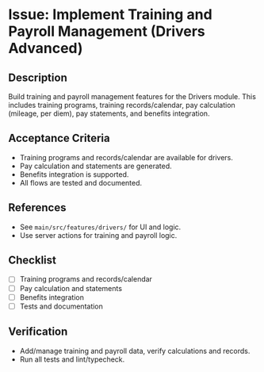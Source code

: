 # Issue: Implement Training and Payroll Management (Drivers Advanced)

## Description
Build training and payroll management features for the Drivers module. This includes training programs, training records/calendar, pay calculation (mileage, per diem), pay statements, and benefits integration.

## Acceptance Criteria
- Training programs and records/calendar are available for drivers.
- Pay calculation and statements are generated.
- Benefits integration is supported.
- All flows are tested and documented.

## References
- See `main/src/features/drivers/` for UI and logic.
- Use server actions for training and payroll logic.

## Checklist
- [ ] Training programs and records/calendar
- [ ] Pay calculation and statements
- [ ] Benefits integration
- [ ] Tests and documentation

## Verification
- Add/manage training and payroll data, verify calculations and records.
- Run all tests and lint/typecheck.
